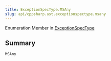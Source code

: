 ```yaml
---
title: ExceptionSpecType.MSAny
slug: api/cppsharp.ast.exceptionspectype.msany
---
```

Enumeration Member in [ExceptionSpecType](/api/cppsharp/ast/exceptionspectype)

## Summary



```csharp
MSAny
```

